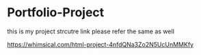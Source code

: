 # Portfolio-Project

this is my project strcutre link please refer the same as well

https://whimsical.com/html-project-4nfdQNa3Zo2N5UcUnMMKfy
